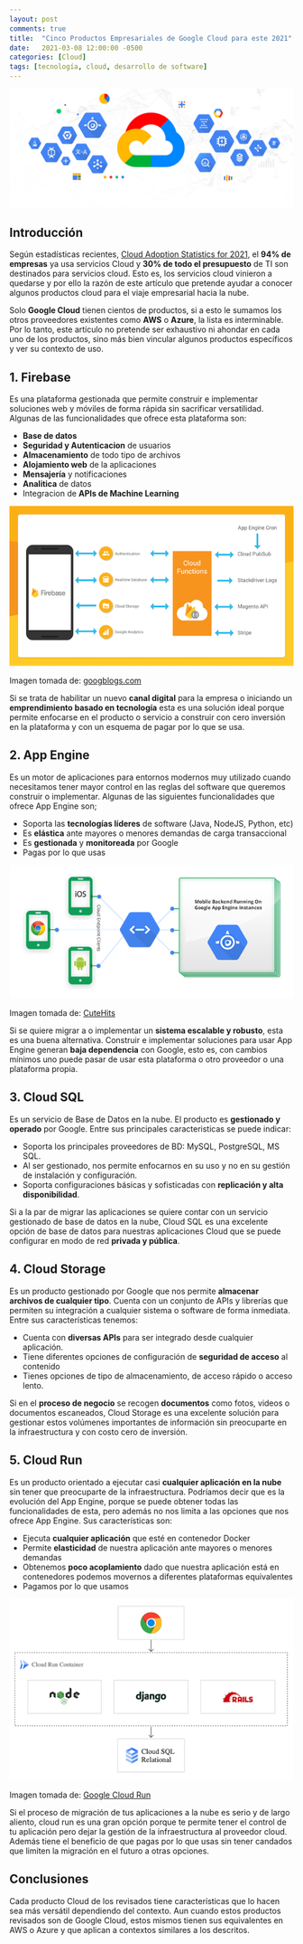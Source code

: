 ```yaml
---
layout: post
comments: true
title:  "Cinco Productos Empresariales de Google Cloud para este 2021"
date:   2021-03-08 12:00:00 -0500
categories: [Cloud]
tags: [tecnología, cloud, desarrollo de software]
---
```

![imagen intro](/assets/2021-03-08-cinco-productos-google-cloud/google-cloud.png)

## Introducción

Según estadísticas recientes, [Cloud Adoption Statistics for 2021](https://hostingtribunal.com/blog/cloud-adoption-statistics/#gref), el **94% de empresas** ya usa servicios Cloud y **30% de todo el presupuesto** de TI son destinados para servicios cloud. Esto es, los servicios cloud vinieron a quedarse y por ello la razón de este artículo que pretende ayudar a conocer algunos productos cloud para el viaje empresarial hacia la nube. 

Solo **Google Cloud** tienen cientos de productos, si a esto le sumamos los otros proveedores existentes como **AWS** o **Azure**, la lista es interminable. Por lo tanto, este artículo no pretende ser exhaustivo ni ahondar en cada uno de los productos, sino más bien vincular algunos productos específicos y ver su contexto de uso.


## 1. Firebase
Es una plataforma gestionada que permite construir e implementar soluciones web y móviles de forma rápida sin sacrificar versatilidad. Algunas de las funcionalidades que ofrece esta plataforma son:
* **Base de datos**
* **Seguridad y Autenticacion** de usuarios
* **Almacenamiento** de todo tipo de archivos
* **Alojamiento web** de la aplicaciones
* **Mensajería** y notificaciones
* **Analitica** de datos
* Integracion de **APIs de Machine Learning**

![Firebase](/assets/2021-03-08-cinco-productos-google-cloud/firebase2.png)

Imagen tomada de: [googblogs.com](https://www.googblogs.com/hamilton-app-takes-the-stage/)


Si se trata de habilitar un nuevo **canal digital** para la empresa o iniciando un **emprendimiento basado en tecnología** esta es una solución ideal porque permite enfocarse en el producto o servicio a construir con cero inversión en la plataforma y con un esquema de pagar por lo que se usa. 



## 2. App Engine
Es un motor de aplicaciones para entornos modernos muy utilizado cuando necesitamos tener mayor control en las reglas del software que queremos construir o implementar. Algunas de las siguientes funcionalidades que ofrece App Engine son;
* Soporta las **tecnologías líderes** de software (Java, NodeJS, Python, etc)
* Es **elástica** ante mayores o menores demandas de carga transaccional
* Es **gestionada** y **monitoreada** por Google
* Pagas por lo que usas

![Google App Engine](/assets/2021-03-08-cinco-productos-google-cloud/google_app_engine.png)

Imagen tomada de: [CuteHits](https://www.cutehits.com/app-engine-in-google-cloud-platform-gcp/)


Si se quiere migrar a o implementar un **sistema escalable y robusto**, esta es una buena alternativa. Construir e implementar soluciones para usar App Engine generan **baja dependencia** con Google, esto es, con cambios mínimos uno puede pasar de usar esta plataforma o otro proveedor o una plataforma propia.



## 3. Cloud SQL
Es un servicio de Base de Datos en la nube. El producto es **gestionado y operado** por Google. Entre sus principales caracteristicas se puede indicar:
* Soporta los principales proveedores de BD: MySQL, PostgreSQL, MS SQL.
* Al ser gestionado, nos permite enfocarnos en su uso y no en su gestión de instalación y configuración.
* Soporta configuraciones básicas y sofisticadas con **replicación y alta disponibilidad**.

Si a la par de migrar las aplicaciones se quiere contar con un servicio gestionado de base de datos en la nube, Cloud SQL es una excelente opción de base de datos para nuestras aplicaciones Cloud que se puede configurar en modo de red **privada y pública**. 

## 4. Cloud Storage
Es un producto gestionado por Google que nos permite **almacenar archivos de cualquier tipo**. Cuenta con un conjunto de APIs y librerías que permiten su integración a cualquier sistema o software de forma inmediata. Entre sus características tenemos:
* Cuenta con **diversas APIs** para ser integrado desde cualquier aplicación.
* Tiene diferentes opciones de configuración de **seguridad de acceso** al contenido
* Tienes opciones de tipo de almacenamiento, de acceso rápido o acceso lento. 

Si en el **proceso de negocio** se recogen **documentos** como fotos, videos o documentos escaneados, Cloud Storage es una excelente solución para gestionar estos volúmenes importantes de información sin preocuparte en la infraestructura y con costo cero de inversión.


## 5. Cloud Run
Es un producto orientado a ejecutar casi **cualquier aplicación en la nube** sin tener que preocuparte de la infraestructura. Podríamos decir que es la evolución del App Engine, porque se puede obtener todas las funcionalidades de esta, pero además no nos limita a las opciones que nos ofrece App Engine. Sus características son:
* Ejecuta **cualquier aplicación** que esté en contenedor Docker
* Permite **elasticidad** de nuestra aplicación ante mayores o menores demandas
* Obtenemos **poco acoplamiento** dado que nuestra aplicación está en contenedores podemos movernos a diferentes plataformas equivalentes
* Pagamos por lo que usamos

![Cloud Run](/assets/2021-03-08-cinco-productos-google-cloud/cloud_run.png)

Imagen tomada de: [Google Cloud Run](https://cloud.google.com/run)


Si el proceso de migración de tus aplicaciones a la nube es serio y de largo aliento, cloud run es una gran opción porque te permite tener el control de tu aplicación pero dejar la gestión de la infraestructura al proveedor cloud. Además tiene el beneficio de que pagas por lo que usas sin tener candados que limiten la migración en el futuro a otras opciones.


## Conclusiones
Cada producto Cloud de los revisados tiene características que lo hacen sea más versátil dependiendo del contexto. Aun cuando estos productos revisados son de Google Cloud, estos mismos tienen sus equivalentes en AWS o Azure y que aplican a contextos similares a los descritos.


